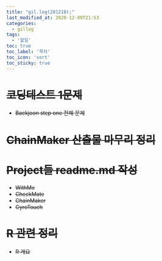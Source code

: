 ```yaml
---
title: "gil.log(201210);"
last_modified_at: 2020-12-09T21:53
categories: 
  - gillog
tags: 
  - '할일'
toc: true
toc_label: '목차'
toc_icon: 'sort'
toc_sticky: true
---
```

# ~~코딩테스트 1문제~~
- ~~Baekjoon step one 전체 문제~~

# ~~ChainMaker 산출물 마무리 정리~~

# ~~Project들 readme.md 작성~~
- ~~WithMe~~
- ~~CheckMate~~
- ~~ChainMaker~~
- ~~GyroTouch~~

# ~~R 관련 정리~~
- ~~R 개요~~